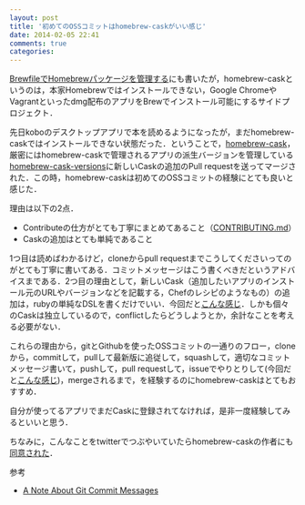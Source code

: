 ```yaml
---
layout: post
title: '初めてのOSSコミットはhomebrew-caskがいい感じ'
date: 2014-02-05 22:41
comments: true
categories: 
---
```


[BrewfileでHomebrewパッケージを管理する](http://deeeet.com/writing/2013/12/23/brewfile/)にも書いたが，homebrew-caskというのは，本家Homebrewではインストールできない，Google ChromeやVagrantといったdmg配布のアプリをBrewでインストール可能にするサイドプロジェクト．

先日koboのデスクトップアプリで本を読めるようになったが，まだhomebrew-caskではインストールできない状態だった．ということで，[homebrew-cask](https://github.com/phinze/homebrew-cask)，厳密にはhomebrew-caskで管理されるアプリの派生バージョンを管理している[homebrew-cask-versions](https://github.com/caskroom/homebrew-versions)に新しいCaskの追加のPull requestを送ってマージされた．この時，homebrew-caskは初めてのOSSコミットの経験にとても良いと感じた．

理由は以下の2点．

- Contributeの仕方がとても丁寧にまとめてあること（[CONTRIBUTING.md](https://github.com/phinze/homebrew-cask/blob/master/CONTRIBUTING.md)）
- Caskの追加はとても単純であること

1つ目は読めばわかるけど，cloneからpull requestまでこうしてくださいってのがとても丁寧に書いてある．コミットメッセージはこう書くべきだというアドバイスまである．2つ目の理由として，新しいCask（追加したいアプリのインストール元のURLやバージョンなどを記載する，Chefのレシピのようなもの）の追加は，rubyの単純なDSLを書くだけでいい．今回だと[こんな感じ](https://github.com/caskroom/homebrew-versions/blob/master/Casks/kobo-jp.rb)．しかも個々のCaskは独立しているので，conflictしたらどうしようとか，余計なことを考える必要がない．

これらの理由から，gitとGithubを使ったOSSコミットの一通りのフロー，cloneから，commitして，pullして最新版に追従して，squashして，適切なコミットメッセージ書いて，pushして，pull requestして，issueでやりとりして(今回だと[こんな感じ](https://github.com/caskroom/homebrew-versions/pull/95))，mergeされるまで，を経験するのにhomebrew-caskはとてもおすすめ．

自分が使ってるアプリでまだCaskに登録されてなければ，是非一度経験してみるといいと思う．

ちなみに，こんなことをtwitterでつぶやいていたらhomebrew-caskの作者にも[同意された](https://twitter.com/phinze/status/427527187915624449)．

参考

- [A Note About Git Commit Messages](http://tbaggery.com/2008/04/19/a-note-about-git-commit-messages.html)




